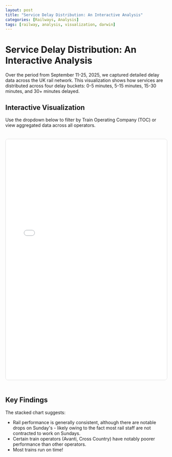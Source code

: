 ```yaml
---
layout: post
title: "Service Delay Distribution: An Interactive Analysis"
categories: [Railways, Analysis]
tags: [railway, analysis, visualization, darwin]
---
```


# Service Delay Distribution: An Interactive Analysis

Over the period from September 11-25, 2025, we captured detailed delay data across the UK rail network. This visualization shows how services are distributed across four delay buckets: 0-5 minutes, 5-15 minutes, 15-30 minutes, and 30+ minutes delayed.

## Interactive Visualization

Use the dropdown below to filter by Train Operating Company (TOC) or view aggregated data across all operators.

<iframe src="/assets/visualizations/delayed-services-stacked-area.html" width="100%" height="750" frameborder="0" style="border: 1px solid #ddd; border-radius: 8px; margin: 20px 0;"></iframe>

## Key Findings

The stacked chart suggests:
- Rail performance is generally consistent, although there are notable drops on Sunday's - likely owing to the fact most rail staff are not contracted to work on Sundays.
- Certain train operators (Avanti, Cross Country) have notably poorer performance than other operators.
- Most trains run on time!
